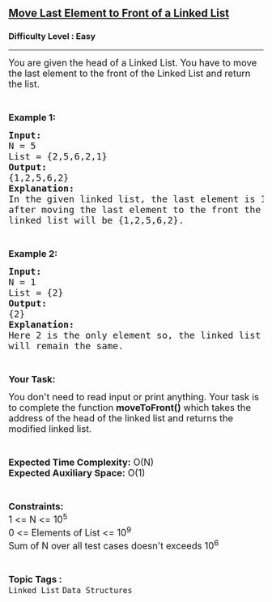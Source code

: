 <h2><a href="https://www.geeksforgeeks.org/problems/move-last-element-to-front-of-a-linked-list/1?page=1&category=Linked%20List&status=unsolved&sortBy=difficulty">Move Last Element to Front of a Linked List</a></h2><h3>Difficulty Level : Easy</h3><hr><div class="problems_problem_content__Xm_eO"><p><span style="font-size:18px">You are given the head of a Linked List. You have to move the last element to the front of the Linked List and return the list.</span></p>

<p>&nbsp;</p>

<p><span style="font-size:18px"><strong>Example 1:</strong></span></p>

<pre><span style="font-size:18px"><strong>Input:</strong></span><span style="font-size:18px"><strong>
</strong>N = 5
List = {2,5,6,2,1}<strong>
Output:</strong></span><span style="font-size:18px"><strong>
</strong>{1,2,5,6,2}<strong>
Explanation:
</strong>In the given linked list, the last element is 1,
after moving the last element to the front the
linked list will be {1,2,5,6,2}.</span></pre>

<p>&nbsp;</p>

<p><span style="font-size:18px"><strong>Example 2:</strong></span></p>

<pre><span style="font-size:18px"><strong>Input:
</strong>N = 1
List = {2}<strong>
Output:
</strong>{2}<strong>
Explanation:
</strong>Here 2 is the only element so, the linked list
will remain the same.</span></pre>

<p>&nbsp;</p>

<p><span style="font-size:18px"><strong>Your Task:</strong></span></p>

<p><span style="font-size:18px">You don't need to read input or print anything. Your task is to complete the function <strong>moveToFront()</strong>&nbsp;which takes the address of the head of the linked list&nbsp;and returns the modified linked list.</span></p>

<p>&nbsp;</p>

<p><span style="font-size:18px"><strong>Expected Time Complexity:</strong>&nbsp;O(N)<br>
<strong>Expected Auxiliary Space:</strong>&nbsp;O(1)</span></p>

<p>&nbsp;</p>

<p><span style="font-size:18px"><strong>Constraints:</strong><br>
1 &lt;= N&nbsp;&lt;= 10<sup>5</sup><br>
0 &lt;= Elements of List&nbsp;&lt;= 10<sup>9</sup><br>
Sum of N over all test cases doesn't exceeds 10<sup>6</sup></span></p>
</div><br><p><span style=font-size:18px><strong>Topic Tags : </strong><br><code>Linked List</code>&nbsp;<code>Data Structures</code>&nbsp;